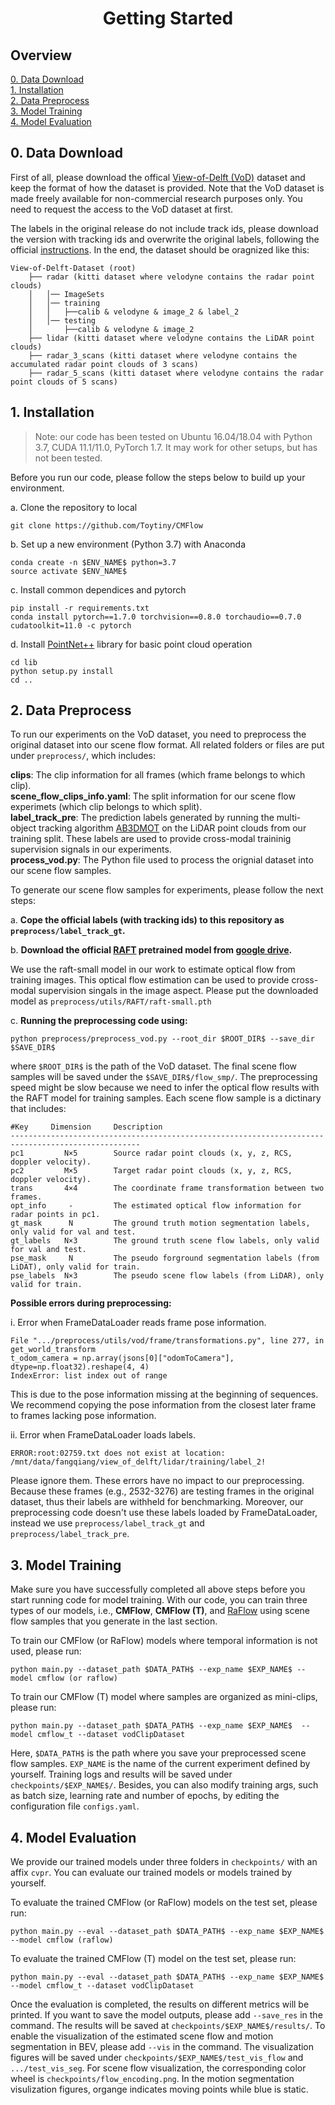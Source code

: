 <div align="center">   

# Getting Started
</div>

## Overview
[0. Data Download](#0-data-download)
</br>
[1. Installation](#1-installation)
</br>
[2. Data Preprocess](#2-data-preprocess)
</br>
[3. Model Training](#3-model-training)
</br>
[4. Model Evaluation]()


## 0. Data Download

First of all, please download the offical [View-of-Delft (VoD)](https://github.com/tudelft-iv/view-of-delft-dataset) dataset and keep the format of how the dataset is provided. Note that the VoD dataset is made freely available for non-commercial research purposes only. You need to request the access to the VoD dataset at first. 

The labels in the original release do not include track ids, please download the version with tracking ids and overwrite the original labels, following the official [instructions](https://github.com/tudelft-iv/view-of-delft-dataset/blob/main/docs/ANNOTATION.md#tracking-ids). In the end, the dataset should be oragnized like this:


```
View-of-Delft-Dataset (root)
    ├── radar (kitti dataset where velodyne contains the radar point clouds)
    │   │── ImageSets
    │   │── training
    │   │   ├──calib & velodyne & image_2 & label_2
    │   │── testing
    │       ├──calib & velodyne & image_2
    ├── lidar (kitti dataset where velodyne contains the LiDAR point clouds)
    ├── radar_3_scans (kitti dataset where velodyne contains the accumulated radar point clouds of 3 scans)
    ├── radar_5_scans (kitti dataset where velodyne contains the radar point clouds of 5 scans)
```

## 1. Installation

> Note: our code has been tested on Ubuntu 16.04/18.04 with Python 3.7, CUDA 11.1/11.0, PyTorch 1.7. It may work for other setups, but has not been tested.

Before you run our code, please follow the steps below to build up your environment. 

a. Clone the repository to local
   
```
git clone https://github.com/Toytiny/CMFlow
```
b. Set up a new environment (Python 3.7)  with Anaconda 
   
```
conda create -n $ENV_NAME$ python=3.7
source activate $ENV_NAME$
```
c. Install common dependices and pytorch

```
pip install -r requirements.txt
conda install pytorch==1.7.0 torchvision==0.8.0 torchaudio==0.7.0 cudatoolkit=11.0 -c pytorch
```
d. Install [PointNet++](https://github.com/sshaoshuai/Pointnet2.PyTorch) library for basic point cloud operation
```
cd lib
python setup.py install
cd ..
```

## 2. Data Preprocess

To run our experiments on the VoD dataset, you need to preprocess the original dataset into our scene flow format. All related folders or files are put under `preprocess/`, which includes:

**clips**: The clip information for all frames (which frame belongs to which clip).
<br/>
**scene_flow_clips_info.yaml**: The split information for our scene flow experimets (which clip belongs to which split). 
<br/>
**label_track_pre**: The prediction labels generated by running the multi-object tracking algorithm [AB3DMOT](https://github.com/xinshuoweng/AB3DMOT) on the LiDAR point clouds from our training split. These labels are used to provide cross-modal traininig supervision signals in our experiments.
<br/>
**process_vod.py**: The Python file used to process the orignial dataset into our scene flow samples.

To generate our scene flow samples for experiments, please follow the next steps:

a. **Cope the official labels (with tracking ids) to this repository as `preprocess/label_track_gt`.**

b. **Download the official [RAFT](https://github.com/princeton-vl/RAFT) pretrained model from [google drive](https://drive.google.com/drive/folders/1sWDsfuZ3Up38EUQt7-JDTT1HcGHuJgvT).**

We use the raft-small model in our work to estimate optical flow from training images. This optical flow estimation can be used to provide cross-modal supervision singals in the image aspect. Please put the downloaded model as `preprocess/utils/RAFT/raft-small.pth`

c. **Running the preprocessing code using:**

```
python preprocess/preprocess_vod.py --root_dir $ROOT_DIR$ --save_dir $SAVE_DIR$
```

where `$ROOT_DIR$` is the path of the VoD dataset. The final scene flow samples will be saved under the `$SAVE_DIR$/flow_smp/`. The preprocessing speed might be slow because we need to infer the optical flow results with the RAFT model for training samples. Each scene flow sample is a dictinary that includes:

```
#Key     Dimension     Description
---------------------------------------------------------------------------------------------------
pc1         N×5        Source radar point clouds (x, y, z, RCS, doppler velocity).
pc2         M×5        Target radar point clouds (x, y, z, RCS, doppler velocity).
trans       4×4        The coordinate frame transformation between two frames.
opt_info     -         The estimated optical flow information for radar points in pc1.
gt_mask      N         The ground truth motion segmentation labels, only valid for val and test. 
gt_labels   N×3        The ground truth scene flow labels, only valid for val and test. 
pse_mask     N         The pseudo forground segmentation labels (from LiDAT), only valid for train. 
pse_labels  N×3        The pseudo scene flow labels (from LiDAR), only valid for train.
```

**Possible errors during preprocessing:**

i.  Error when FrameDataLoader reads frame pose information.
```
File ".../preprocess/utils/vod/frame/transformations.py", line 277, in get_world_transform
t_odom_camera = np.array(jsons[0]["odomToCamera"], dtype=np.float32).reshape(4, 4)
IndexError: list index out of range
```
This is due to the pose information missing  at the beginning of sequences. We recommend copying the pose information from the closest later frame to frames lacking pose information.


ii. Error when FrameDataLoader loads labels.
```
ERROR:root:02759.txt does not exist at location: /mnt/data/fangqiang/view_of_delft/lidar/training/label_2!
```
 Please ignore them. These errors have no impact to our preprocessing. Because these frames (e.g., 2532-3276) are testing frames in the original dataset, thus their labels are withheld for benchmarking. Moreover, our preprocessing code doesn't use these labels loaded by FrameDataLoader, instead we use `preprocess/label_track_gt` and `preprocess/label_track_pre`.


## 3. Model Training
Make sure you have successfully completed all above steps before you start running code for model training. With our code, you can train three types of our models, i.e., **CMFlow**, **CMFlow (T)**, and [RaFlow](https://github.com/Toytiny/RaFlow) using scene flow samples that you generate in the last section. 

To train our CMFlow (or RaFlow) models where temporal information is not used, please run:
```
python main.py --dataset_path $DATA_PATH$ --exp_name $EXP_NAME$ --model cmflow (or raflow) 
``` 

To train our CMFlow (T) model where samples are organized as mini-clips, please run:
```
python main.py --dataset_path $DATA_PATH$ --exp_name $EXP_NAME$  --model cmflow_t --dataset vodClipDataset 
```

Here, `$DATA_PATH$` is the path where you save your preprocessed scene flow samples. `EXP_NAME` is the name of the current experiment defined by yourself. Training logs and results will be saved under `checkpoints/$EXP_NAME$/`. Besides, you can also modify training args, such as batch size, learning rate and number of epochs, by editing the configuration file `configs.yaml`.

## 4. Model Evaluation
We provide our trained models under three folders in `checkpoints/` with an affix `cvpr`. You can evaluate our trained models or models trained by yourself.

To evaluate the trained CMFlow (or RaFlow) models on the test set, please run:
```
python main.py --eval --dataset_path $DATA_PATH$ --exp_name $EXP_NAME$ --model cmflow (raflow)
``` 
To evaluate the trained CMFlow (T) model on the test set, please run:
```
python main.py --eval --dataset_path $DATA_PATH$ --exp_name $EXP_NAME$ --model cmflow_t --dataset vodClipDataset
``` 
Once the evaluation is completed, the results on different metrics will be printed. If you want to save the model outputs, please add `--save_res` in the command. The results will be saved at `checkpoints/$EXP_NAME$/results/`. To enable the visualization of the estimated scene flow and motion segmentation in BEV, please add `--vis` in the command. The visualization figures will be saved under `checkpoints/$EXP_NAME$/test_vis_flow` and `.../test_vis_seg`. For scene flow visualization, the corresponding color wheel is `checkpoints/flow_encoding.png`. In the motion segmentation visulization figures, organge indicates moving points while blue is static. 




